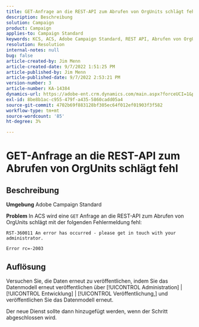 ```yaml
---
title: GET-Anfrage an die REST-API zum Abrufen von OrgUnits schlägt fehl
description: Beschreibung
solution: Campaign
product: Campaign
applies-to: Campaign Standard
keywords: KCS, ACS, Adobe Campaign Standard, REST API, Abrufen von OrgUnits, Fail, Republish, Datenmodell
resolution: Resolution
internal-notes: null
bug: false
article-created-by: Jim Menn
article-created-date: 9/7/2022 1:51:25 PM
article-published-by: Jim Menn
article-published-date: 9/7/2022 2:53:21 PM
version-number: 3
article-number: KA-14384
dynamics-url: https://adobe-ent.crm.dynamics.com/main.aspx?forceUCI=1&pagetype=entityrecord&etn=knowledgearticle&id=f6147927-b42e-ed11-9db1-0022480866ad
exl-id: 8be8b1ac-c955-479f-a435-5860cadd05a4
source-git-commit: 4702b69f883128bf305ec64f012ef01903f3f582
workflow-type: tm+mt
source-wordcount: '85'
ht-degree: 3%

---
```


# GET-Anfrage an die REST-API zum Abrufen von OrgUnits schlägt fehl

## Beschreibung


<b>Umgebung</b>
Adobe Campaign Standard

<b>Problem</b>
In ACS wird eine `GET` Anfrage an die REST-API zum Abrufen von OrgUnits schlägt mit der folgenden Fehlermeldung fehl:


```
RST-360011 An error has occurred - please get in touch with your administrator.

Error rc=-2003
```



## Auflösung


Versuchen Sie, die Daten erneut zu veröffentlichen, indem Sie das Datenmodell erneut veröffentlichen über [!UICONTROL Administration] | [!UICONTROL Entwicklung] | [!UICONTROL Veröffentlichung,] und veröffentlichen Sie das Datenmodell erneut.

Der neue Dienst sollte dann hinzugefügt werden, wenn der Schritt abgeschlossen wird.
